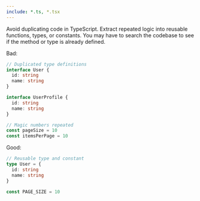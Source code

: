 ```yaml
---
include: *.ts, *.tsx
---
```


Avoid duplicating code in TypeScript. Extract repeated logic into reusable functions, types, or constants. You may have to search the codebase to see if the method or type is already defined.

Bad:

```typescript
// Duplicated type definitions
interface User {
  id: string
  name: string
}

interface UserProfile {
  id: string
  name: string
}

// Magic numbers repeated
const pageSize = 10
const itemsPerPage = 10
```

Good:

```typescript
// Reusable type and constant
type User = {
  id: string
  name: string
}

const PAGE_SIZE = 10
```
